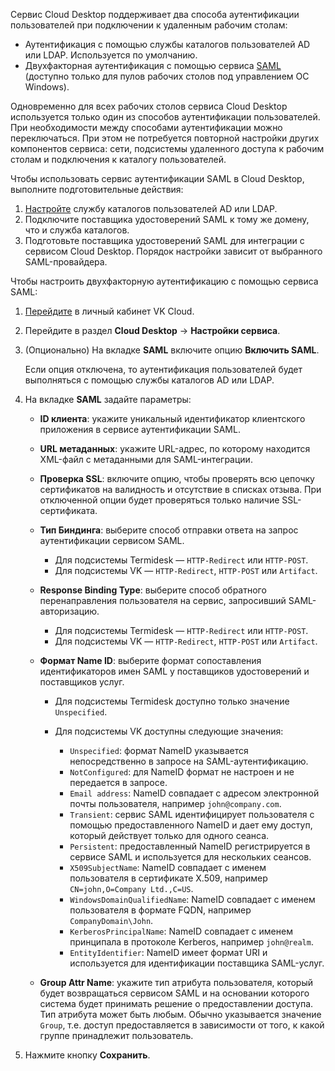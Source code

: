 Сервис Cloud Desktop поддерживает два способа аутентификации пользователей при подключении к удаленным рабочим столам:

- Аутентификация с помощью службы каталогов пользователей AD или LDAP. Используется по умолчанию.
- Двухфакторная аутентификация с помощью сервиса [SAML](https://en.wikipedia.org/wiki/Security_Assertion_Markup_Language) (доступно только для пулов рабочих столов под управлением ОС Windows).

Одновременно для всех рабочих столов сервиса Cloud Desktop используется только один из способов аутентификации пользователей. При необходимости между способами аутентификации можно переключаться. При этом не потребуется повторной настройки других компонентов сервиса: сети, подсистемы удаленного доступа к рабочим столам и подключения к каталогу пользователей.

Чтобы использовать сервис аутентификации SAML в Cloud Desktop, выполните подготовительные действия:

1. [Настройте](../setup-ldap) службу каталогов пользователей AD или LDAP.
1. Подключите поставщика удостоверений SAML к тому же домену, что и служба каталогов.
1. Подготовьте поставщика удостоверений SAML для интеграции с сервисом Cloud Desktop. Порядок настройки зависит от выбранного SAML-провайдера.

Чтобы настроить двухфакторную аутентификацию с помощью сервиса SAML:

1. [Перейдите](https://msk.cloud.vk.com/app) в личный кабинет VK Cloud.
1. Перейдите в раздел **Cloud Desktop** → **Настройки сервиса**.
1. (Опционально) На вкладке **SAML** включите опцию **Включить SAML**.

    Если опция отключена, то аутентификация пользователей будет выполняться с помощью службы каталогов AD или LDAP.

1. На вкладке **SAML** задайте параметры:

    - **ID клиента**: укажите уникальный идентификатор клиентского приложения в сервисе аутентификации SAML.
    - **URL метаданных**: укажите URL-адрес, по которому находится XML-файл с метаданными для SAML-интеграции.
    - **Проверка SSL**: включите опцию, чтобы проверять всю цепочку сертификатов на валидность и отсутствие в списках отзыва. При отключенной опции будет проверяться только наличие SSL-сертификата.  
    - **Тип Биндинга**: выберите способ отправки ответа на запрос аутентификации сервисом SAML.

      - Для подсистемы Termidesk — `HTTP-Redirect` или `HTTP-POST`.
      - Для подсистемы VK — `HTTP-Redirect`, `HTTP-POST` или `Artifact`.

    - **Response Binding Type**: выберите способ обратного перенаправления пользователя на сервис, запросивший SAML-авторизацию.

      - Для подсистемы Termidesk — `HTTP-Redirect` или `HTTP-POST`.
      - Для подсистемы VK — `HTTP-Redirect`, `HTTP-POST` или `Artifact`.

    - **Формат Name ID**: выберите формат сопоставления идентификаторов имен SAML у поставщиков удостоверений и поставщиков услуг.

      - Для подсистемы Termidesk доступно только значение `Unspecified`.
      - Для подсистемы VK доступны следующие значения:

        - `Unspecified`: формат NameID указывается непосредственно в запросе на SAML-аутентификацию. 
        - `NotConfigured`: для NameID формат не настроен и не передается в запросе.
        - `Email address`: NameID совпадает с адресом электронной почты пользователя, например `john@company.com`.
        - `Transient`: сервис SAML идентифицирует пользователя с помощью предоставленного NameID и дает ему доступ, который действует только для одного сеанса.
        - `Persistent`: предоставленный NameID регистрируется в сервисе SAML и используется для нескольких сеансов.
        - `X509SubjectName`: NameID совпадает с именем пользователя в сертификате X.509, например `CN=john,O=Company Ltd.,C=US`.
        - `WindowsDomainQualifiedName`: NameID совпадает с именем пользователя в формате FQDN, например `CompanyDomain\John`.
        - `KerberosPrincipalName`: NameID совпадает с именем принципала в протоколе Kerberos, например `john@realm`.
        - `EntityIdentifier`: NameID имеет формат URI и используется для идентификации поставщика SAML-услуг.

    - **Group Attr Name**: укажите тип атрибута пользователя, который будет возвращаться сервисом SAML и на основании которого система будет принимать решение о предоставлении доступа. Тип атрибута может быть любым. Обычно указывается значение `Group`, т.е. доступ предоставляется в зависимости от того, к какой группе принадлежит пользователь.
1. Нажмите кнопку **Сохранить**.
